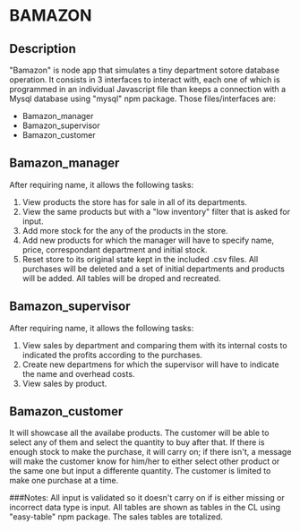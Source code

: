 # BAMAZON

## Description
"Bamazon" is node app that simulates a tiny department sotore database operation. It consists in 3 interfaces to interact with, each one of which is programmed in an individual Javascript file than keeps a connection with a Mysql database using "mysql" npm package. Those files/interfaces are:

* Bamazon_manager
* Bamazon_supervisor
* Bamazon_customer

## Bamazon_manager
After requiring name, it allows the following tasks:

1. View products the store has for sale in all of its departments.
2. View the same products but with a "low inventory" filter that is asked for input.
3. Add more stock for the any of the products in the store.
4. Add new products for which the manager will have to specify name, price, correspondant department and initial stock.
5. Reset store to its original state kept in the included .csv files. All purchases will be deleted and a set of initial departments and products will be added. All tables will be droped and recreated.

## Bamazon_supervisor
After requiring name, it allows the following tasks:

1. View sales by department and comparing them with its internal costs to indicated the profits according to the purchases.
2. Create new departmens for which the supervisor will have to indicate the name and overhead costs.
3. View sales by product.

## Bamazon_customer
It will showcase all the availabe products. The customer will be able to select any of them and select the quantity to buy after that. If there is enough stock to make the purchase, it will carry on; if there isn't, a message will make the customer know for him/her to either select other product or the same one but input a differente quantity. The customer is limited to make one purchase at a time.

###Notes:
All input is validated so it doesn't carry on if is either missing or incorrect data type is input. All tables are shown as tables in the CL using "easy-table" npm package. The sales tables are totalized.